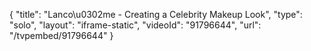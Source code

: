 {
    "title": "Lanco\u0302me - Creating a Celebrity Makeup Look",
    "type": "solo",
    "layout": "iframe-static",
    "videoId": "91796644",
    "url": "\/tvpembed\/91796644"
}
